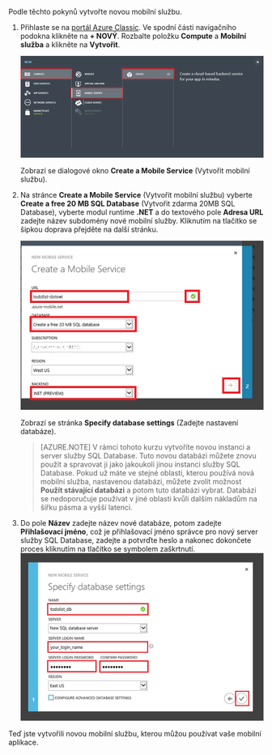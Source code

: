 
Podle těchto pokynů vytvořte novou mobilní službu.

1.  Přihlaste se na [portál Azure Classic](https://manage.windowsazure.com/). Ve spodní části navigačního podokna klikněte na **+ NOVÝ**. Rozbalte položku **Compute** a **Mobilní služba** a klikněte na **Vytvořit**.
    
    ![](./media/mobile-services-dotnet-backend-create-new-service/mobile-create.png)

    Zobrazí se dialogové okno **Create a Mobile Service** (Vytvořit mobilní službu).

2.  Na stránce **Create a Mobile Service** (Vytvořit mobilní službu) vyberte **Create a free 20 MB SQL Database** (Vytvořit zdarma 20MB SQL Database), vyberte modul runtime **.NET** a do textového pole **Adresa URL** zadejte název subdomény nové mobilní služby. Kliknutím na tlačítko se šipkou doprava přejděte na další stránku.
    
    ![](./media/mobile-services-dotnet-backend-create-new-service/mobile-create-page1.png)

    Zobrazí se stránka **Specify database settings** (Zadejte nastavení databáze).

    > [AZURE.NOTE] V rámci tohoto kurzu vytvoříte novou instanci a server služby SQL Database. Tuto novou databázi můžete znovu použít a spravovat ji jako jakoukoli jinou instanci služby SQL Database. Pokud už máte ve stejné oblasti, kterou používá nová mobilní služba, nastavenou databázi, můžete zvolit možnost **Použít stávající databázi** a potom tuto databázi vybrat. Databázi se nedoporučuje používat v jiné oblasti kvůli dalším nákladům na šířku pásma a vyšší latenci.

3.  Do pole **Název** zadejte název nové databáze, potom zadejte **Přihlašovací jméno**, což je přihlašovací jméno správce pro nový server služby SQL Database, zadejte a potvrďte heslo a nakonec dokončete proces kliknutím na tlačítko se symbolem zaškrtnutí.
    ![](./media/mobile-services-dotnet-backend-create-new-service/mobile-create-page2.png)

Teď jste vytvořili novou mobilní službu, kterou můžou používat vaše mobilní aplikace.



<!--HONumber=Aug16_HO4-->


